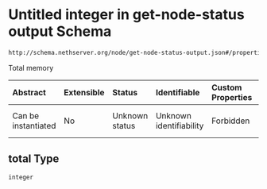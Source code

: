 # Untitled integer in get-node-status output Schema

```txt
http://schema.nethserver.org/node/get-node-status-output.json#/properties/memory/properties/total
```

Total memory

| Abstract            | Extensible | Status         | Identifiable            | Custom Properties | Additional Properties | Access Restrictions | Defined In                                                                              |
| :------------------ | :--------- | :------------- | :---------------------- | :---------------- | :-------------------- | :------------------ | :-------------------------------------------------------------------------------------- |
| Can be instantiated | No         | Unknown status | Unknown identifiability | Forbidden         | Allowed               | none                | [get-node-status-output.json*](node/get-node-status-output.json "open original schema") |

## total Type

`integer`
